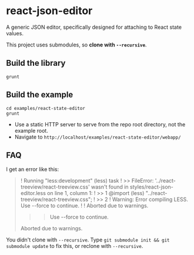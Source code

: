 react-json-editor
=================

A generic JSON editor, specifically designed for attaching to React state values.

This project uses submodules, so **clone with `--recursive`**.

## Build the library

    grunt

## Build the example

    cd examples/react-state-editor
    grunt

 * Use a static HTTP server to serve from the repo root directory, not the example root.
 * Navigate to `http://localhost/examples/react-state-editor/webapp/`

 ## FAQ

 I get an error like this:

>    ! Running "less:development" (less) task
>    ! >> FileError: '../react-treeview/react-treeview.css' wasn't found in styles/react-json-editor.less on line 1, column 1:
>    ! >> 1 @import (less) "../react-treeview/react-treeview.css";
>    ! >> 2
>    ! Warning: Error compiling LESS. Use --force to continue.
>    !
>    ! Aborted due to warnings.
> >> Use --force to continue.
>
> Aborted due to warnings.

You didn't clone with `--recursive`. Type `git submodule init && git submodule update` to fix this, or reclone with `--recursive`.